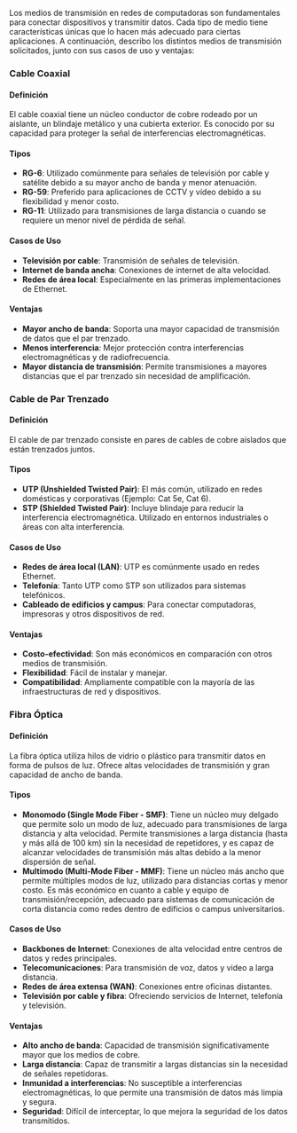 Los medios de transmisión en redes de computadoras son fundamentales para conectar dispositivos y transmitir datos. Cada tipo de medio tiene características únicas que lo hacen más adecuado para ciertas aplicaciones. A continuación, describo los distintos medios de transmisión solicitados, junto con sus casos de uso y ventajas:
### Cable Coaxial
#### Definición
El cable coaxial tiene un núcleo conductor de cobre rodeado por un aislante, un blindaje metálico y una cubierta exterior. Es conocido por su capacidad para proteger la señal de interferencias electromagnéticas.
#### Tipos
- **RG-6**: Utilizado comúnmente para señales de televisión por cable y satélite debido a su mayor ancho de banda y menor atenuación.
- **RG-59**: Preferido para aplicaciones de CCTV y vídeo debido a su flexibilidad y menor costo.
- **RG-11**: Utilizado para transmisiones de larga distancia o cuando se requiere un menor nivel de pérdida de señal.
#### Casos de Uso
- **Televisión por cable**: Transmisión de señales de televisión.
- **Internet de banda ancha**: Conexiones de internet de alta velocidad.
- **Redes de área local**: Especialmente en las primeras implementaciones de Ethernet.
#### Ventajas
- **Mayor ancho de banda**: Soporta una mayor capacidad de transmisión de datos que el par trenzado.
- **Menos interferencia**: Mejor protección contra interferencias electromagnéticas y de radiofrecuencia.
- **Mayor distancia de transmisión**: Permite transmisiones a mayores distancias que el par trenzado sin necesidad de amplificación.

### Cable de Par Trenzado
#### Definición
El cable de par trenzado consiste en pares de cables de cobre aislados que están trenzados juntos.
#### Tipos
- **UTP (Unshielded Twisted Pair)**: El más común, utilizado en redes domésticas y corporativas (Ejemplo: Cat 5e, Cat 6).
- **STP (Shielded Twisted Pair)**: Incluye blindaje para reducir la interferencia electromagnética. Utilizado en entornos industriales o áreas con alta interferencia.
#### Casos de Uso
- **Redes de área local (LAN)**: UTP es comúnmente usado en redes Ethernet.
- **Telefonía**: Tanto UTP como STP son utilizados para sistemas telefónicos.
- **Cableado de edificios y campus**: Para conectar computadoras, impresoras y otros dispositivos de red.
#### Ventajas
- **Costo-efectividad**: Son más económicos en comparación con otros medios de transmisión.
- **Flexibilidad**: Fácil de instalar y manejar.
- **Compatibilidad**: Ampliamente compatible con la mayoría de las infraestructuras de red y dispositivos.

### Fibra Óptica
#### Definición
La fibra óptica utiliza hilos de vidrio o plástico para transmitir datos en forma de pulsos de luz. Ofrece altas velocidades de transmisión y gran capacidad de ancho de banda.
#### Tipos
- **Monomodo (Single Mode Fiber - SMF)**: Tiene un núcleo muy delgado que permite solo un modo de luz, adecuado para transmisiones de larga distancia y alta velocidad. 
Permite transmisiones a larga distancia (hasta y más allá de 100 km) sin la necesidad de repetidores, y es capaz de alcanzar velocidades de transmisión más altas debido a la menor dispersión de señal.
- **Multimodo (Multi-Mode Fiber - MMF)**: Tiene un núcleo más ancho que permite múltiples modos de luz, utilizado para distancias cortas y menor costo. Es más económico en cuanto a cable y equipo de transmisión/recepción, adecuado para sistemas de comunicación de corta distancia como redes dentro de edificios o campus universitarios.
#### Casos de Uso
- **Backbones de Internet**: Conexiones de alta velocidad entre centros de datos y redes principales.
- **Telecomunicaciones**: Para transmisión de voz, datos y video a larga distancia.
- **Redes de área extensa (WAN)**: Conexiones entre oficinas distantes.
- **Televisión por cable y fibra**: Ofreciendo servicios de Internet, telefonía y televisión.
#### Ventajas
- **Alto ancho de banda**: Capacidad de transmisión significativamente mayor que los medios de cobre.
- **Larga distancia**: Capaz de transmitir a largas distancias sin la necesidad de señales repetidoras.
- **Inmunidad a interferencias**: No susceptible a interferencias electromagnéticas, lo que permite una transmisión de datos más limpia y segura.
- **Seguridad**: Difícil de interceptar, lo que mejora la seguridad de los datos transmitidos.
